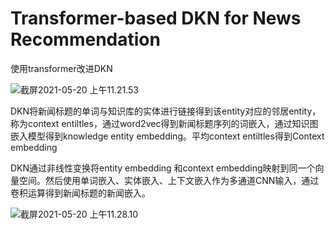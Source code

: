 # **Transformer-based DKN for News Recommendation**

使用transformer改进DKN

![截屏2021-05-20 上午11.21.53](https://i.loli.net/2021/05/20/1udclXOfk7hS4gt.png)



DKN将新闻标题的单词与知识库的实体进行链接得到该entity对应的邻居entity，称为context entiltles，通过word2vec得到新闻标题序列的词嵌入，通过知识图嵌入模型得到knowledge entity embedding。平均context entiltles得到Context embedding

DKN通过非线性变换将entity embedding 和context embedding映射到同一个向量空间。然后使用单词嵌入、实体嵌入、上下文嵌入作为多通道CNN输入，通过卷积运算得到新闻标题的新闻嵌入。





![截屏2021-05-20 上午11.28.10](https://i.loli.net/2021/05/20/C1yTzMIFGP975iv.png)